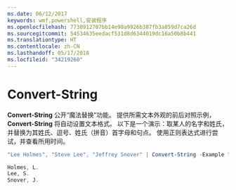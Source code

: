 ```yaml
---
ms.date: 06/12/2017
keywords: wmf,powershell,安装程序
ms.openlocfilehash: 7730912707bb14e90a9926b387fb3a859d7ca26d
ms.sourcegitcommit: 54534635eedacf531d8d6344019dc16a50b8b441
ms.translationtype: HT
ms.contentlocale: zh-CN
ms.lasthandoff: 05/17/2018
ms.locfileid: "34219260"
---
```

# <a name="convert-string"></a>Convert-String
**Convert-String** 公开“魔法替换”功能。 提供所需文本外观的前后对照示例，**Convert-String** 将自动设置文本格式。 以下是一个演示：取某人的名字和姓氏，并替换为其姓氏、逗号、姓氏（拼音）首字母和句点。 使用正则表达式进行尝试，并查看所用时间。

```powershell
"Lee Holmes", "Steve Lee", "Jeffrey Snover" | Convert-String -Example "Bill Gates=Gates, B.","John Smith=Smith, J."

Holmes, L.
Lee, S.
Snover, J.
```
